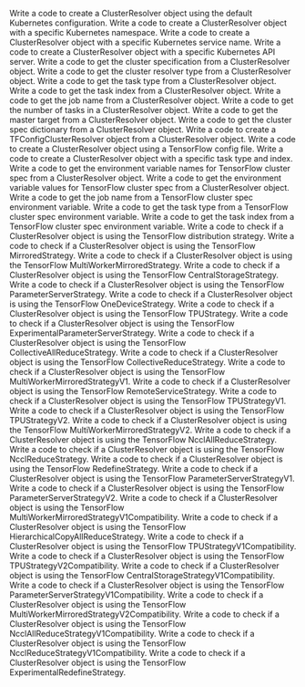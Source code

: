 Write a code to create a ClusterResolver object using the default Kubernetes configuration.
Write a code to create a ClusterResolver object with a specific Kubernetes namespace.
Write a code to create a ClusterResolver object with a specific Kubernetes service name.
Write a code to create a ClusterResolver object with a specific Kubernetes API server.
Write a code to get the cluster specification from a ClusterResolver object.
Write a code to get the cluster resolver type from a ClusterResolver object.
Write a code to get the task type from a ClusterResolver object.
Write a code to get the task index from a ClusterResolver object.
Write a code to get the job name from a ClusterResolver object.
Write a code to get the number of tasks in a ClusterResolver object.
Write a code to get the master target from a ClusterResolver object.
Write a code to get the cluster spec dictionary from a ClusterResolver object.
Write a code to create a TFConfigClusterResolver object from a ClusterResolver object.
Write a code to create a ClusterResolver object using a TensorFlow config file.
Write a code to create a ClusterResolver object with a specific task type and index.
Write a code to get the environment variable names for TensorFlow cluster spec from a ClusterResolver object.
Write a code to get the environment variable values for TensorFlow cluster spec from a ClusterResolver object.
Write a code to get the job name from a TensorFlow cluster spec environment variable.
Write a code to get the task type from a TensorFlow cluster spec environment variable.
Write a code to get the task index from a TensorFlow cluster spec environment variable.
Write a code to check if a ClusterResolver object is using the TensorFlow distribution strategy.
Write a code to check if a ClusterResolver object is using the TensorFlow MirroredStrategy.
Write a code to check if a ClusterResolver object is using the TensorFlow MultiWorkerMirroredStrategy.
Write a code to check if a ClusterResolver object is using the TensorFlow CentralStorageStrategy.
Write a code to check if a ClusterResolver object is using the TensorFlow ParameterServerStrategy.
Write a code to check if a ClusterResolver object is using the TensorFlow OneDeviceStrategy.
Write a code to check if a ClusterResolver object is using the TensorFlow TPUStrategy.
Write a code to check if a ClusterResolver object is using the TensorFlow ExperimentalParameterServerStrategy.
Write a code to check if a ClusterResolver object is using the TensorFlow CollectiveAllReduceStrategy.
Write a code to check if a ClusterResolver object is using the TensorFlow CollectiveReduceStrategy.
Write a code to check if a ClusterResolver object is using the TensorFlow MultiWorkerMirroredStrategyV1.
Write a code to check if a ClusterResolver object is using the TensorFlow RemoteServiceStrategy.
Write a code to check if a ClusterResolver object is using the TensorFlow TPUStrategyV1.
Write a code to check if a ClusterResolver object is using the TensorFlow TPUStrategyV2.
Write a code to check if a ClusterResolver object is using the TensorFlow MultiWorkerMirroredStrategyV2.
Write a code to check if a ClusterResolver object is using the TensorFlow NcclAllReduceStrategy.
Write a code to check if a ClusterResolver object is using the TensorFlow NcclReduceStrategy.
Write a code to check if a ClusterResolver object is using the TensorFlow RedefineStrategy.
Write a code to check if a ClusterResolver object is using the TensorFlow ParameterServerStrategyV1.
Write a code to check if a ClusterResolver object is using the TensorFlow ParameterServerStrategyV2.
Write a code to check if a ClusterResolver object is using the TensorFlow MultiWorkerMirroredStrategyV1Compatibility.
Write a code to check if a ClusterResolver object is using the TensorFlow HierarchicalCopyAllReduceStrategy.
Write a code to check if a ClusterResolver object is using the TensorFlow TPUStrategyV1Compatibility.
Write a code to check if a ClusterResolver object is using the TensorFlow TPUStrategyV2Compatibility.
Write a code to check if a ClusterResolver object is using the TensorFlow CentralStorageStrategyV1Compatibility.
Write a code to check if a ClusterResolver object is using the TensorFlow ParameterServerStrategyV1Compatibility.
Write a code to check if a ClusterResolver object is using the TensorFlow MultiWorkerMirroredStrategyV2Compatibility.
Write a code to check if a ClusterResolver object is using the TensorFlow NcclAllReduceStrategyV1Compatibility.
Write a code to check if a ClusterResolver object is using the TensorFlow NcclReduceStrategyV1Compatibility.
Write a code to check if a ClusterResolver object is using the TensorFlow ExperimentalRedefineStrategy.